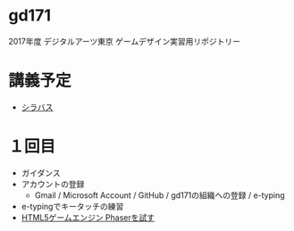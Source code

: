 # gd171
2017年度 デジタルアーツ東京 ゲームデザイン実習用リポジトリー

# 講義予定
- [シラバス](syllabus.md)

# １回目
- ガイダンス
- アカウントの登録
  - Gmail / Microsoft Account / GitHub / gd171の組織への登録 / e-typing
- e-typingでキータッチの練習
- [HTML5ゲームエンジン Phaserを試す](http://am1tanaka.hatenablog.com/entry/2017/04/18/133037)

